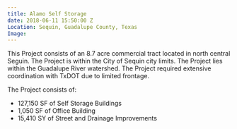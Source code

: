 ```yaml
---
title: Alamo Self Storage
date: 2018-06-11 15:50:00 Z
Location: Sequin, Guadalupe County, Texas
Image: 
---
```


This Project consists of an 8.7 acre commercial tract located in north central Seguin.  The Project is within the City of Sequin city limits.  The Project lies within the Guadalupe River watershed.  The Project required extensive coordination with TxDOT due to limited frontage.

The Project consists of: 
* 127,150 SF of Self Storage Buildings
* 1,050 SF of Office Building
* 15,410 SY of Street and Drainage Improvements